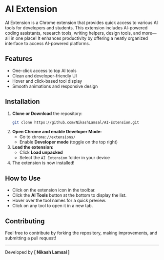 # AI Extension

AI Extension is a Chrome extension that provides quick access to various AI tools for developers and students. This extension includes AI-powered coding assistants, research tools, writing helpers, design tools, and more—all in one place! It enhances productivity by offering a neatly organized interface to access AI-powered platforms.

## Features
- One-click access to top AI tools
- Clean and developer-friendly UI
- Hover and click-based tool display
- Smooth animations and responsive design

## Installation
1. **Clone or Download** the repository:
   ```sh
   git clone https://github.com/NikashLamsal/AI-Extension.git
   ```
2. **Open Chrome and enable Developer Mode:**
   - Go to `chrome://extensions/`
   - Enable **Developer mode** (toggle on the top right)
3. **Load the extension:**
   - Click **Load unpacked**
   - Select the `AI Extension` folder in your device 
4. The extension is now installed!

## How to Use
- Click on the extension icon in the toolbar.
- Click the **AI Tools** button at the bottom to display the list.
- Hover over the tool names for a quick preview.
- Click on any tool to open it in a new tab.

## Contributing
Feel free to contribute by forking the repository, making improvements, and submitting a pull request!

---
Developed by **[ Nikash Lamsal ]**
